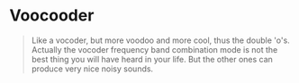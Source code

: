 # Voocooder

<BLOCKQUOTE>Like a vocoder, but more voodoo and more cool, thus the double 'o's. Actually the vocoder frequency band combination mode is not the best thing you will have heard in your life. But the other ones can produce very nice noisy sounds.
</BLOCKQUOTE>

